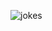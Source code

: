 ![jokes](https://github.com/TasniaKheya/JokesWebApp-ASP.NET-/assets/94036006/2970e46f-7c0e-4eda-b250-df49f94f4136)
